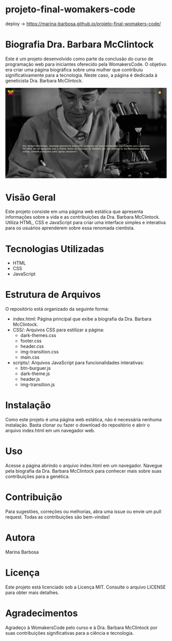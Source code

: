 # projeto-final-womakers-code

deploy -> https://marina-barbosa.github.io/projeto-final-womakers-code/

# Biografia Dra. Barbara McClintock
Este é um projeto desenvolvido como parte da conclusão do curso de programação web para iniciantes oferecido pela WomakersCode. O objetivo era criar uma página biográfica sobre uma mulher que contribuiu significativamente para a tecnologia. Neste caso, a página é dedicada à geneticista Dra. Barbara McClintock.

<div align='center'>  

![GIF](https://github.com/marina-barbosa/projeto-final-womakers-code/blob/master/resources/Captura%20de%20tela%202024-01-10%20085714.png) 
</div>

# Visão Geral
Este projeto consiste em uma página web estática que apresenta informações sobre a vida e as contribuições da Dra. Barbara McClintock. Utiliza HTML, CSS e JavaScript para criar uma interface simples e interativa para os usuários aprenderem sobre essa renomada cientista.

# Tecnologias Utilizadas
- HTML
- CSS
- JavaScript

# Estrutura de Arquivos
O repositório está organizado da seguinte forma:

- index.html: Página principal que exibe a biografia da Dra. Barbara McClintock.
- CSS/: Arquivos CSS para estilizar a página:
   	- dark-themes.css
  	- footer.css
  	- header.css
  	- img-transition.css
  	- main.css
- scripts/: Arquivos JavaScript para funcionalidades interativas:
  - btn-burguer.js
  - dark-theme.js
  - header.js
  - img-transition.js

# Instalação
Como este projeto é uma página web estática, não é necessária nenhuma instalação. Basta clonar ou fazer o download do repositório e abrir o arquivo index.html em um navegador web.

# Uso
Acesse a página abrindo o arquivo index.html em um navegador. Navegue pela biografia da Dra. Barbara McClintock para conhecer mais sobre suas contribuições para a genética.

# Contribuição
Para sugestões, correções ou melhorias, abra uma issue ou envie um pull request.
Todas as contribuições são bem-vindas!
# Autora
Marina Barbosa 
# Licença
Este projeto está licenciado sob a Licença MIT. Consulte o arquivo LICENSE para obter mais detalhes.

# Agradecimentos
Agradeço à WomakersCode pelo curso e à Dra. Barbara McClintock por suas contribuições significativas para a ciência e tecnologia.
